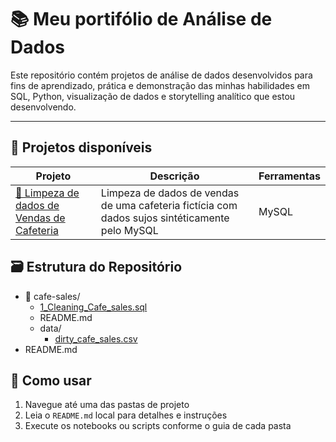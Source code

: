 # 📚 Meu portifólio de Análise de Dados

Este repositório contém projetos de análise de dados desenvolvidos para fins de aprendizado, prática e demonstração das minhas habilidades em SQL, Python, visualização de dados e storytelling analítico que estou desenvolvendo.

---

## 📂 Projetos disponíveis

| Projeto | Descrição | Ferramentas |
|--------|-----------|-------------|
| [🧹 Limpeza de dados de Vendas de Cafeteria](./cafe%20sales/) | Limpeza de dados de vendas de uma cafeteria fictícia com dados sujos sintéticamente pelo MySQL|MySQL|

## 🗃 Estrutura do Repositório

-  📁 cafe-sales/
   -  [1_Cleaning_Cafe_sales.sql](./cafe%20sales/1_Cleaning_Cafe_Sales.sql)
   -  README.md
   -  data/
       -  [dirty_cafe_sales.csv](./cafe%20sales/data/dirty_cafe_sales.csv)
-  README.md  

## 🚀 Como usar

1. Navegue até uma das pastas de projeto
2. Leia o `README.md` local para detalhes e instruções
3. Execute os notebooks ou scripts conforme o guia de cada pasta

